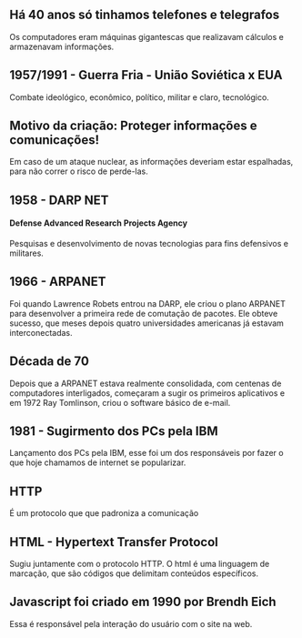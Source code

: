 ## Há 40 anos só tinhamos telefones e telegrafos
Os computadores eram máquinas gigantescas que realizavam cálculos e armazenavam informações.


## 1957/1991 - Guerra Fria - União Soviética x EUA
Combate ideológico, econômico, político, militar e claro, tecnológico.

## Motivo da criação: Proteger informações e comunicações!
Em caso de um ataque nuclear, as informações deveriam estar espalhadas, para não correr o risco de perde-las.

## 1958 - DARP NET
#### Defense Advanced Research Projects Agency
Pesquisas e desenvolvimento de novas tecnologias para fins defensivos e militares.


## 1966 - ARPANET 
Foi quando Lawrence Robets entrou na DARP, ele criou o plano ARPANET para desenvolver a primeira rede de comutação de pacotes.
Ele obteve sucesso, que meses depois quatro universidades americanas já estavam interconectadas.

## Década de 70
Depois que a ARPANET estava realmente consolidada, com centenas de computadores interligados, começaram a sugir os primeiros aplicativos e em 1972 Ray Tomlinson, criou o software básico de e-mail.

## 1981 - Sugirmento dos PCs pela IBM
Lançamento dos PCs pela IBM, esse foi um dos responsáveis por fazer o que hoje chamamos de internet se popularizar.

## HTTP
É um protocolo que que padroniza a comunicação 


## HTML - Hypertext Transfer Protocol
Sugiu juntamente com o protocolo HTTP. O html é uma linguagem de marcação, que são códigos que delimitam conteúdos específicos.



## Javascript foi criado em 1990 por Brendh Eich
Essa é responsável pela interação do usuário com o site na web.
